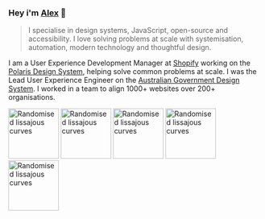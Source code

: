 ### Hey i'm [Alex](http://alexpage.com.au) 👋

> I specialise in design systems, JavaScript, open-source and accessibility. I love solving problems at scale with systemisation, automation, modern technology and thoughtful design.

I am a User Experience Development Manager at [Shopify](https://www.shopify.com) working on the [Polaris Design System](https://polaris.shopify.com), helping solve common problems at scale. I was the Lead User Experience Engineer on the [Australian Government Design System](https://designsystem.gov.au). I worked in a team to align 1000+ websites over 200+ organisations.

<p float="left">
  <img src="https://api.harmonograph.art/3DFCB3/1C65F8/1.5" alt="Randomised lissajous curves" width="100">
  <img src="https://api.harmonograph.art/3DFCB3/1C65F8/1.5" alt="Randomised lissajous curves" width="100">
  <img src="https://api.harmonograph.art/3DFCB3/1C65F8/1.5" alt="Randomised lissajous curves" width="100">
  <img src="https://api.harmonograph.art/3DFCB3/1C65F8/1.5" alt="Randomised lissajous curves" width="100">
  <img src="https://api.harmonograph.art/3DFCB3/1C65F8/1.5" alt="Randomised lissajous curves" width="100">
</p>
